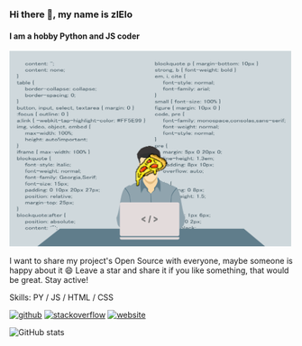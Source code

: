 ### Hi there 👋, my name is zlElo
#### I am a hobby Python and JS coder
<img src="https://github.com/zlElo/files/blob/main/banner.png?raw=true" alt="I am a hobby Python and JS coder" width="500"/>

I want to share my project's Open Source with everyone, maybe someone is happy about it 😄 Leave a star and share it if you like something, that would be great. Stay active!

Skills: PY / JS / HTML / CSS



[<img src='https://cdn.jsdelivr.net/npm/simple-icons@3.0.1/icons/github.svg' alt='github' height='40'>](https://github.com/zlElo)  [<img src='https://cdn.jsdelivr.net/npm/simple-icons@3.0.1/icons/stackoverflow.svg' alt='stackoverflow' height='40'>](https://stackoverflow.com/users/23519493)  [<img src='https://cdn.jsdelivr.net/npm/simple-icons@3.0.1/icons/icloud.svg' alt='website' height='40'>](https://zlelo.de)  

![GitHub stats](https://github-readme-stats.vercel.app/api?username=zlElo&show_icons=true)
